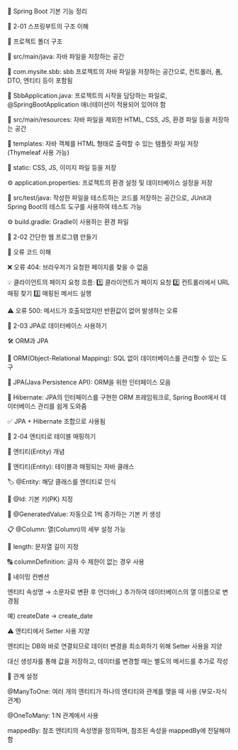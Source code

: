 🌱 Spring Boot 기본 기능 정리

📌 2-01 스프링부트의 구조 이해

🔹 프로젝트 폴더 구조

📁 src/main/java: 자바 파일을 저장하는 공간

📂 com.mysite.sbb: sbb 프로젝트의 자바 파일을 저장하는 공간으로, 컨트롤러, 폼, DTO, 엔티티 등이 포함됨

🚀 SbbApplication.java: 프로젝트의 시작을 담당하는 파일로, @SpringBootApplication 애너테이션이 적용되어 있어야 함

📁 src/main/resources: 자바 파일을 제외한 HTML, CSS, JS, 환경 파일 등을 저장하는 공간

📂 templates: 자바 객체를 HTML 형태로 출력할 수 있는 템플릿 파일 저장 (Thymeleaf 사용 가능)

📂 static: CSS, JS, 이미지 파일 등을 저장

⚙ application.properties: 프로젝트의 환경 설정 및 데이터베이스 설정을 저장

📁 src/test/java: 작성한 파일을 테스트하는 코드를 저장하는 공간으로, JUnit과 Spring Boot의 테스트 도구를 사용하여 테스트 가능

⚙ build.gradle: Gradle이 사용하는 환경 파일

📌 2-02 간단한 웹 프로그램 만들기

🚨 오류 코드 이해

❌ 오류 404: 브라우저가 요청한 페이지를 찾을 수 없음

💡 클라이언트의 페이지 요청 흐름:
1️⃣ 클라이언트가 페이지 요청
2️⃣ 컨트롤러에서 URL 매핑 찾기
3️⃣ 매핑된 메서드 실행

⚠ 오류 500: 메서드가 호출되었지만 반환값이 없어 발생하는 오류

📌 2-03 JPA로 데이터베이스 사용하기

🛠 ORM과 JPA

🔗 ORM(Object-Relational Mapping): SQL 없이 데이터베이스를 관리할 수 있는 도구

📌 JPA(Java Persistence API): ORM을 위한 인터페이스 모음

🔹 Hibernate: JPA의 인터페이스를 구현한 ORM 프레임워크로, Spring Boot에서 데이터베이스 관리를 쉽게 도와줌

✅ JPA + Hibernate 조합으로 사용됨

📌 2-04 엔티티로 테이블 매핑하기

📄 엔티티(Entity) 개념

📌 엔티티(Entity): 테이블과 매핑되는 자바 클래스

🏷 @Entity: 해당 클래스를 엔티티로 인식

🔑 @Id: 기본 키(PK) 지정

🔢 @GeneratedValue: 자동으로 1씩 증가하는 기본 키 생성

📋 @Column: 열(Column)의 세부 설정 가능

📏 length: 문자열 길이 지정

🔠 columnDefinition: 글자 수 제한이 없는 경우 사용

📝 네이밍 컨벤션

엔티티 속성명 → 소문자로 변환 후 언더바(_) 추가하여 데이터베이스의 열 이름으로 변경됨

예) createDate → create_date

⚠ 엔티티에서 Setter 사용 지양

엔티티는 DB와 바로 연결되므로 데이터 변경을 최소화하기 위해 Setter 사용을 지양

대신 생성자를 통해 값을 저장하고, 데이터를 변경할 때는 별도의 메서드를 추가로 작성

🔗 관계 설정

@ManyToOne: 여러 개의 엔티티가 하나의 엔티티와 관계를 맺을 때 사용 (부모-자식 관계)

@OneToMany: 1:N 관계에서 사용

mappedBy: 참조 엔티티의 속성명을 정의하며, 참조된 속성을 mappedBy에 전달해야 함
